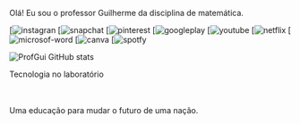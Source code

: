 Olá! Eu sou  o professor Guilherme da disciplina de matemática.

[![instagran](https://img.shields.io/badge/Instagram-E4405F?style=for-the-badge&logo=instagram&logoColor=white)
[![snapchat](https://img.shields.io/badge/Snapchat-FFFC00?style=for-the-badge&logo=snapchat&logoColor=white)
[![pinterest](https://img.shields.io/badge/Pinterest-%23E60023.svg?&style=for-the-badge&logo=Pinterest&logoColor=white)
[![googleplay](https://img.shields.io/badge/Google_Play-414141?style=for-the-badge&logo=google-play&logoColor=white)
[![youtube](https://img.shields.io/badge/YouTube-FF0000?style=for-the-badge&logo=youtube&logoColor=white)
[![netflix](https://img.shields.io/badge/Netflix-E50914?style=for-the-badge&logo=netflix&logoColor=white)
[![microsof-word](https://img.shields.io/badge/Microsoft_Word-2B579A?style=for-the-badge&logo=microsoft-word&logoColor=white)
[![canva](https://img.shields.io/badge/Canva-%2300C4CC.svg?&style=for-the-badge&logo=Canva&logoColor=white)
[![spotfy](https://img.shields.io/badge/Spotify-1ED760?&style=for-the-badge&logo=spotify&logoColor=white)

![ProfGui GitHub stats](https://github-readme-stats.vercel.app/api?username=profgui&show_icons=true&theme=merko)

Tecnologia no laboratório
<div style=”display:inline_block”><br/>
<imgalign=”center”alt=”html5”src=”https://img.shields.io/badge/HTML5-E34F26?style=for-the-badge&logo=html5&logoColor=white”/>
</div><br>
Uma educação para mudar o futuro de uma nação.
  
